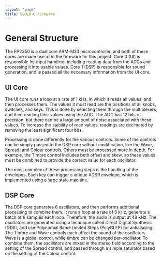 ```yaml
---
layout: "page"
title: SQUID-6 Firmware
---
```


# General Structure

The RP2350 is a dual core ARM-M33 microcontroller, and both of these cores are made use of in the firmware for this project. Core 0 (UI) is responsible for input handling, including reading data from the ADCs and processing it into usable values. Core 1 (DSP) is responsible for sound generation, and is passed all the necessary information from the UI core.

## UI Core

The UI core runs a loop at a rate of 1 kHz, in which it reads all values, and then processes them. The values it must read are the positions of all knobs, switches, and keys. This is done by selecting them through the multiplexers, and then reading their values using the ADC. The ADC has 12 bits of precision, but there can be a large amount of noise associated with these values. To increase the stability of read values, readings are decimated by removing the least significant four bits.

Processing is done differently for the various controls. Some of the controls can be simply passed to the DSP core without modification, like the Wave, Spread, and Colour controls. Others must be processed more in depth. For example, the Timbre control includes both offset and skew, so these values must be combined to provide the correct value for each oscillator.

The most complex of these processing steps is the handling of the envelopes. Each key can trigger a unique ADSR envelope, which is implemented using a large state machine.

## DSP Core

The DSP core generates 6 oscillators, and then performs additional processing to combine them. It runs a loop at a rate of 6 kHz, generate a batch of 8 samples each loop. Therefore, the audio is output at 48 kHz. The oscillators are generated using a technique called Direct Digital Synthesis (DDS), and use Polynomial Band-Limited Steps (PolyBLEP) for antialiasing. The Timbre and Wave controls each affect the sound of the oscillators. Wave is a global control, while timbre can be changed per-oscillator. To combine them, the oscillators are mixed in the stereo field according to the setting of the Spread control, and passed through a simple saturator based on the setting of the Colour control.